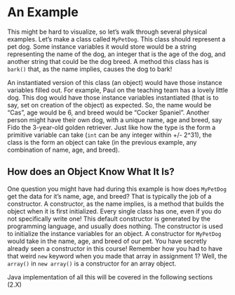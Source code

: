 # An Example
This might be hard to visualize, so let’s walk through several physical examples. Let’s make a class called `MyPetDog`. This class should represent a pet dog. Some instance variables it would store would be a string representing the name of the dog, an integer that is the age of the dog, and another string that could be the dog breed. A method this class has is `bark()` that, as the name implies, causes the dog to bark! 

An instantiated version of this class (an object) would have those instance variables filled out. For example, Paul on the teaching team has a lovely little dog. This dog would have those instance variables instantiated (that is to say, set on creation of the object) as expected. So, the name would be “Cas”, age would be 6, and breed would be “Cocker Spaniel”. Another person might have their own dog, with a unique name, age and breed, say Fido the 3-year-old golden retriever. Just like how the type is the form a primitive variable can take (`int` can be any integer within +/- 2^31), the class is the form an object can take (in the previous example, any combination of name, age, and breed).

## How does an Object Know What It Is?

One question you might have had during this example is how does `MyPetDog` get the data for it’s name, age, and breed? That is typically the job of a constructor. A constructor, as the name implies, is a method that builds the object when it is first initialized. Every single class has one, even if you do not specifically write one! This default constructor is generated by the programming language, and usually does nothing. The constructor is used to initialize the instance variables for an object. A constructor for `MyPetDog` would take in the name, age, and breed of our pet.
You have secretly already seen a constructor in this course! Remember how you had to have that weird `new` keyword when you made that array in assignment 1? Well, the `array()` in `new array()` is a constructor for an array object.

Java implementation of all this will be covered in the following sections (2.X)
